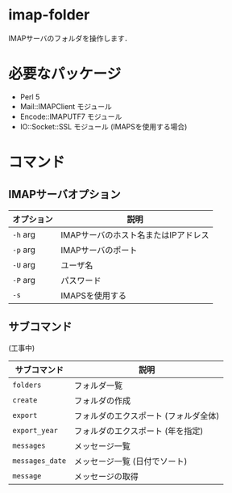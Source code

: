 # imap-folder

IMAPサーバのフォルダを操作します．

# 必要なパッケージ

* Perl 5
* Mail::IMAPClient モジュール
* Encode::IMAPUTF7 モジュール
* IO::Socket::SSL モジュール (IMAPSを使用する場合)

# コマンド

## IMAPサーバオプション

| オプション | 説明                                 |
|------------|--------------------------------------|
| `-h` arg   | IMAPサーバのホスト名またはIPアドレス |
| `-p` arg   | IMAPサーバのポート                   |
| `-U` arg   | ユーザ名                             |
| `-P` arg   | パスワード                           |
| `-s`       | IMAPSを使用する                      |

## サブコマンド

(工事中)

| サブコマンド    | 説明                                  |
|-----------------|---------------------------------------|
| `folders`       | フォルダ一覧                          |
| `create`        | フォルダの作成                        |
| `export`        | フォルダのエクスポート (フォルダ全体) |
| `export_year`   | フォルダのエクスポート (年を指定)     |
| `messages`      | メッセージ一覧                        |
| `messages_date` | メッセージ一覧 (日付でソート)         |
| `message`       | メッセージの取得                      |
